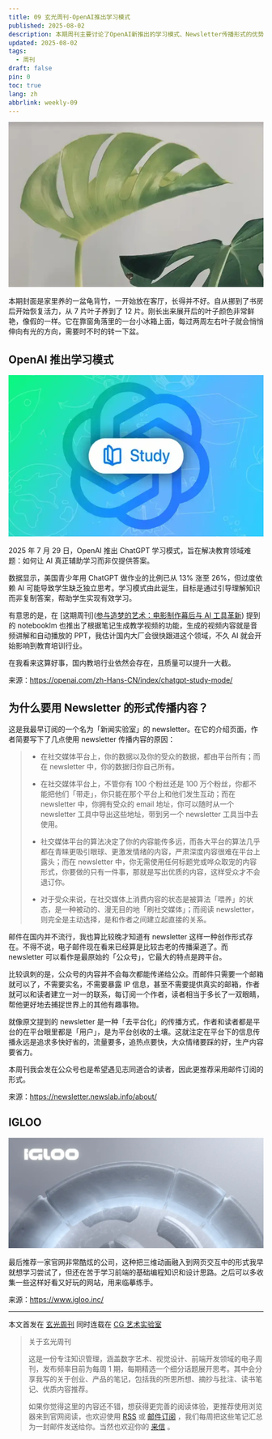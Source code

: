 ```yaml
---
title: 09 玄光周刊-OpenAI推出学习模式
published: 2025-08-02
description: 本期周刊主要讨论了OpenAI新推出的学习模式、Newsletter传播形式的优势，以及推荐了IGLOO公司的创意网站设计。
updated: 2025-08-02
tags:
  - 周刊
draft: false
pin: 0
toc: true
lang: zh
abbrlink: weekly-09
---
```


![封面](../_images/09%20玄光周刊-OpenAI推出学习模式-1754681868774.webp)

本期封面是家里养的一盆龟背竹，一开始放在客厅，长得并不好。自从挪到了书房后开始恢复活力，从 7 片叶子养到了 12 片。刚长出来展开后的叶子颜色非常鲜艳，像假的一样。它在靠窗角落里的一台小冰箱上面，每过两周左右叶子就会悄悄伸向有光的方向，需要时不时的转一下盆。

## OpenAI 推出学习模式

![ChatGPT学习模式](../_images/09%20玄光周刊-OpenAI推出学习模式-1754681884779.webp)

2025 年 7 月 29 日，OpenAI 推出 ChatGPT 学习模式，旨在解决教育领域难题：如何让 AI 真正辅助学习而非仅提供答案。

数据显示，美国青少年用 ChatGPT 做作业的比例已从 13% 涨至 26%，但过度依赖 AI 可能导致学生缺乏独立思考。学习模式由此诞生，目标是通过引导理解知识而非复制答案，帮助学生实现有效学习。

有意思的是，在 [这期周刊]([参与造梦的艺术：电影制作幕后与 AI 工具革新](https://cgartlab.com/05-the-art-of-dreammaking-behind-the-scenes-of-film-production-and-the-innovation-of-ai-tools/)) 提到的 notebooklm 也推出了根据笔记生成教学视频的功能，生成的视频内容就是音频讲解和自动播放的 PPT，我估计国内大厂会很快跟进这个领域，不久 AI 就会开始影响到教育培训行业。

在我看来这算好事，国内教培行业依然会存在，且质量可以提升一大截。

来源：https://openai.com/zh-Hans-CN/index/chatgpt-study-mode/

## 为什么要用 Newsletter 的形式传播内容？

这是我最早订阅的一个名为「新闻实验室」的 newsletter。在它的介绍页面，作者简要写下了几点使用 newsletter 传播内容的原因：

> - 在社交媒体平台上，你的数据以及你的受众的数据，都由平台所有；而在 newsletter 中，你的数据归你自己所有。
> 
> - 在社交媒体平台上，不管你有 100 个粉丝还是 100 万个粉丝，你都不能把他们「带走」，你只能在那个平台上和他们发生互动；而在 newsletter 中，你拥有受众的 email 地址，你可以随时从一个 newsletter 工具中导出这些地址，带到另一个 newsletter 工具当中去使用。
> 
> - 社交媒体平台的算法决定了你的内容能传多远，而各大平台的算法几乎都在青睐更吸引眼球、更激发情绪的内容，严肃深度内容很难在平台上露头；而在 newsletter 中，你无需使用任何标题党或哗众取宠的内容形式，你要做的只有一件事，那就是写出优质的内容，这样受众才不会退订你。
> 
> - 对于受众来说，在社交媒体上消费内容的状态是被算法「喂养」的状态，是一种被动的、漫无目的地「刷社交媒体」；而阅读 newsletter，则完全是主动选择，是和作者之间建立起直接的关系。

邮件在国内并不流行，我也算比较晚才知道有 newsletter 这样一种创作形式存在。不得不说，电子邮件现在看来已经算是比较古老的传播渠道了。而 newsletter 可以看作是最原始的「公众号」，它最大的特点是跨平台。

比较讽刺的是，公众号的内容并不会每次都能传递给公众。而邮件只需要一个邮箱就可以了，不需要实名，不需要暴露 IP 信息，甚至不需要提供真实的邮箱，作者就可以和读者建立一对一的联系，每订阅一个作者，读者相当于多长了一双眼睛，帮他更好地去捕捉世界上的其他有趣事物。

就像原文提到的 newsletter 是一种「去平台化」的传播方式，作者和读者都是平台的在平台眼里都是「用户」，是为平台创收的土壤。这就注定在平台下的信息传播永远是追求多快好省的，流量要多，追热点要快，大众情绪要踩的好，生产内容要省力。

本周刊我会发在公众号也是希望遇见志同道合的读者，因此更推荐采用邮件订阅的形式。

来源：https://newsletter.newslab.info/about/

## IGLOO

![IGLOO创意官网](../_images/09%20玄光周刊-OpenAI推出学习模式-1754681899473.webp)

最后推荐一家官网非常酷炫的公司，这种把三维动画融入到网页交互中的形式我早就想学习尝试了，但还在苦于学习前端的基础编程知识和设计思路。之后可以多收集一些这样好看又好玩的网站，用来临摹练手。

来源：https://www.igloo.inc/

---

本文首发在 [玄光周刊](https://weekly.cgartlab.com) 同时连载在 [CG 艺术实验室](https://cgartlab.com)

> 关于玄光周刊
>
> 这是一份专注知识管理，涵盖数字艺术、视觉设计、前端开发领域的电子周刊，发布频率目前为每周 1 期，每期精选一个细分话题展开思考。其中会分享我写的关于创业、产品的笔记，包括我的所思所想、摘抄与批注、读书笔记、优质内容推荐。
>
> 如果你觉得这里的内容还不错，想获得更完善的阅读体验，更推荐使用浏览器来到官网阅读，也欢迎使用 [RSS](https://weekly.cgartlab.com/feed/atom) 或 [邮件订阅](https://weekly.cgartlab.com/) ，我们每周把这些笔记汇总为一封邮件发送给你。当然也欢迎你的 [来信](mailto:info@cgartlab.com) 。